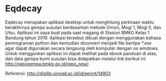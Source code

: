 # Eqdecay

Eqdecay merupakan aplikasi desktop untuk menghitung perkiraan waktu berakhirnya gempa susulan berdasarkan metode Omori, Mogi 1, Mogi II, dan Utsu. Aplikasi ini saya buat pada saat magang di Stasiun BMKG Kelas 1 Bandung tahun 2019. Aplikasi tersebut dibuat dengan menggunakan bahasa pemrograman python dan kemudian diconvert menjadi file bertipe _*.exe_ agar dapat digunakan secara langsung oleh komputer dengan os windows. Untuk menggunkan aplikasi ini dapat melihat pada ebook panduan di atas, dan data gempa bumi susulan bisa didapatkan melalui link berikut ini http://repogempa.bmkg.go.id/repo_new/.

Referensi:
http://digilib.uinsgd.ac.id/id/eprint/14903

<a href="https://github.com/Yustira/eqdecay/blob/main/Panduan%20Program%20Earthquake%20Decay.pdf" class="image fit" ><img src="images/marr_pic.jpg" alt=""></a>

